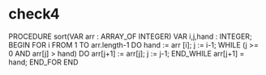 # check4

PROCEDURE sort(VAR arr : ARRAY_OF INTEGER)
VAR
    i,j,hand : INTEGER;
BEGIN
    FOR i FROM 1 TO arr.length-1 DO
        hand := arr [i];
        j := i-1;
        WHILE (j >= 0 AND arr[j] > hand) DO
            arr[j+1] := arr[j];
            j := j-1;
        END_WHILE
        arr[j+1] = hand;
    END_FOR
END
